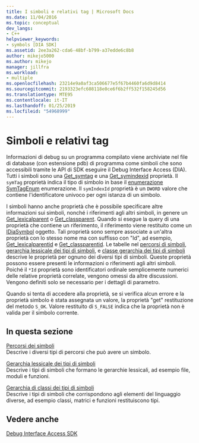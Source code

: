 ```yaml
---
title: I simboli e relativi tag | Microsoft Docs
ms.date: 11/04/2016
ms.topic: conceptual
dev_langs:
- C++
helpviewer_keywords:
- symbols [DIA SDK]
ms.assetid: 2ee3a262-cda6-48bf-b799-a37edde6c8b8
author: mikejo5000
ms.author: mikejo
manager: jillfra
ms.workload:
- multiple
ms.openlocfilehash: 23214e9a0af3ca506677e5f67b4460fa6d9d8414
ms.sourcegitcommit: 2193323efc608118e0ce6f6b2ff532f158245d56
ms.translationtype: MTE95
ms.contentlocale: it-IT
ms.lasthandoff: 01/25/2019
ms.locfileid: "54968999"
---
```

# <a name="symbols-and-symbol-tags"></a>Simboli e relativi tag
Informazioni di debug su un programma compilato viene archiviate nel file di database (con estensione pdb) di programma come simboli che sono accessibili tramite le API di SDK eseguire il Debug Interface Access (DIA). Tutti i simboli sono una [Get_symtag](../../debugger/debug-interface-access/idiasymbol-get-symtag.md) e una [Get_symindexid](../../debugger/debug-interface-access/idiasymbol-get-symindexid.md) proprietà. Il `symTag` proprietà indica il tipo di simbolo in base il [enumerazione SymTagEnum](../../debugger/debug-interface-access/symtagenum.md) enumerazione. Il `symIndexId` proprietà è un `DWORD` valore che contiene l'identificatore univoco per ogni istanza di un simbolo.  
  
 I simboli hanno anche proprietà che è possibile specificare altre informazioni sui simboli, nonché i riferimenti agli altri simboli, in genere un [Get_lexicalparent](../../debugger/debug-interface-access/idiasymbol-get-lexicalparent.md) o [Get_classparent](../../debugger/debug-interface-access/idiasymbol-get-classparent.md). Quando si esegue la query di una proprietà che contiene un riferimento, il riferimento viene restituito come un [IDiaSymbol](../../debugger/debug-interface-access/idiasymbol.md) oggetto. Tali proprietà sono sempre associate a un'altra proprietà con lo stesso nome ma con suffisso con "Id", ad esempio, [Get_lexicalparentid](../../debugger/debug-interface-access/idiasymbol-get-lexicalparentid.md) e [Get_classparentid](../../debugger/debug-interface-access/idiasymbol-get-classparentid.md). Le tabelle nel [percorsi di simboli](../../debugger/debug-interface-access/symbol-locations.md), [gerarchia lessicale dei tipi di simboli](../../debugger/debug-interface-access/lexical-hierarchy-of-symbol-types.md), e [classe gerarchia dei tipi di simboli](../../debugger/debug-interface-access/class-hierarchy-of-symbol-types.md) descrive le proprietà per ognuno dei diversi tipi di simboli. Queste proprietà possono essere presenti le informazioni o riferimenti agli altri simboli. Poiché il `*Id` proprietà sono identificatori ordinale semplicemente numerici delle relative proprietà correlate, vengono omessi da altre discussioni. Vengono definiti solo se necessario per i dettagli di parametro.  
  
 Quando si tenta di accedere alla proprietà, se si verifica alcun errore e la proprietà simbolo è stata assegnata un valore, la proprietà "get" restituzione del metodo `S_OK`. Valore restituito di `S_FALSE` indica che la proprietà non è valida per il simbolo corrente.  
  
## <a name="in-this-section"></a>In questa sezione  
 [Percorsi dei simboli](../../debugger/debug-interface-access/symbol-locations.md)  
 Descrive i diversi tipi di percorsi che può avere un simbolo.  
  
 [Gerarchia lessicale dei tipi di simboli](../../debugger/debug-interface-access/lexical-hierarchy-of-symbol-types.md)  
 Descrive i tipi di simboli che formano le gerarchie lessicali, ad esempio file, moduli e funzioni.  
  
 [Gerarchia di classi dei tipi di simboli](../../debugger/debug-interface-access/class-hierarchy-of-symbol-types.md)  
 Descrive i tipi di simboli che corrispondono agli elementi del linguaggio diverse, ad esempio classi, matrici e funzioni restituiscono tipi.  
  
## <a name="see-also"></a>Vedere anche  
 [Debug Interface Access SDK](../../debugger/debug-interface-access/debug-interface-access-sdk.md)